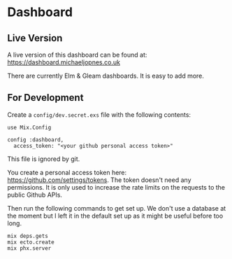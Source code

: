
# Dashboard

## Live Version

A live version of this dashboard can be found at: https://dashboard.michaeljopnes.co.uk

There are currently Elm & Gleam dashboards. It is easy to add more.


## For Development

Create a `config/dev.secret.exs` file with the following contents:

```
use Mix.Config

config :dashboard,
  access_token: "<your github personal access token>"
```

This file is ignored by git.

You create a personal access token here: https://github.com/settings/tokens. The token doesn't need
any permissions. It is only used to increase the rate limits on the requests to the public Github
APIs.

Then run the following commands to get set up. We don't use a database at the moment but I left it
in the default set up as it might be useful before too long.

```
mix deps.gets
mix ecto.create
mix phx.server
```
